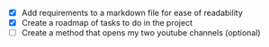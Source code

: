 - [x] Add requirements to a markdown file for ease of readability
- [x] Create a roadmap of tasks to do in the project
- [ ] Create a method that opens my two youtube channels (optional)